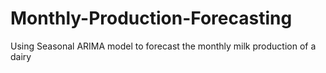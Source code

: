 # Monthly-Production-Forecasting
Using Seasonal ARIMA model to forecast the monthly milk production of a dairy
